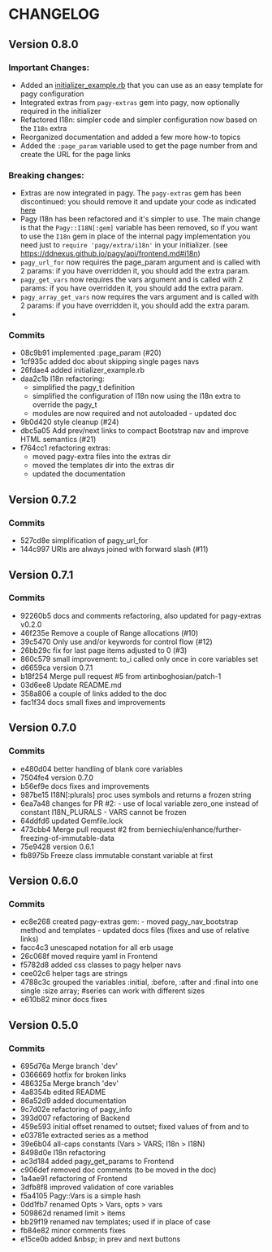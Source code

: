 # CHANGELOG

## Version 0.8.0

### Important Changes:

- Added an [initializer_example.rb](https://github.com/ddnexus/pagy/blob/master/lib/pagy/extras/initializer_example.rb) that you can use as an easy template for pagy configuration
- Integrated extras from `pagy-extras` gem into pagy, now optionally required in the initializer
- Refactored I18n: simpler code and simpler configuration now based on the `I18n` extra
- Reorganized documentation and added a few more how-to topics
- Added the `:page_param` variable used to get the page number from and create the URL for the page links


### Breaking changes:

- Extras are now integrated in pagy. The `pagy-extras` gem has been discontinued: you should remove it and update your code as indicated [here](https://github.com/ddnexus/pagy-extras)
- Pagy I18n has been refactored and it's simpler to use. The main change is that the `Pagy::I18N[:gem]` variable has been removed, so if you want to use the `I18n` gem in place of the internal pagy implementation you need just to `require 'pagy/extra/i18n'` in your initializer. (see https://ddnexus.github.io/pagy/api/frontend.md#i18n)
- `pagy_url_for` now requires the page_param argument and is called with 2 params: if you have overridden it, you should add the extra param.
- `pagy_get_vars` now requires the vars argument and is called with 2 params: if you have overridden it, you should add the extra param.
- `pagy_array_get_vars` now requires the vars argument and is called with 2 params: if you have overridden it, you should add the extra param.
- 
### Commits

- 08c9b91 implemented :page_param (#20)
- 1cf935c added doc about skipping single pages navs
- 26fdae4 added initializer_example.rb
- daa2c1b I18n refactoring:
  - simplified the pagy_t definition
  - simplified the configuration of I18n now using the I18n extra to override the pagy_t
  - modules are now required and not autoloaded - updated doc
- 9b0d420 style cleanup (#24)
- dbc5a05 Add prev/next links to compact Bootstrap nav and improve HTML semantics (#21)
- f764cc1 refactoring extras:
  - moved pagy-extra files into the extras dir
  - moved the templates dir into the extras dir
  - updated the documentation

## Version 0.7.2

### Commits

- 527cd8e simplification of pagy_url_for
- 144c997 URIs are always joined with forward slash (#11)

## Version 0.7.1

### Commits

- 92260b5 docs and comments refactoring, also updated for pagy-extras v0.2.0
- 46f235e Remove a couple of Range allocations (#10)
- 39c5470 Only use and/or keywords for control flow (#12)
- 26bb29c fix for last page items adjusted to 0 (#3)
- 860c579 small improvement: to_i called only once in core variables set
- d6659ca version 0.7.1
- b18f254 Merge pull request #5 from artinboghosian/patch-1
- 03d6ee8 Update README.md
- 358a806 a couple of links added to the doc
- fac1f34 docs small fixes and improvements

## Version 0.7.0

### Commits

- e480d04 better handling of blank core variables
- 7504fe4 version 0.7.0
- b56ef9e docs fixes and improvements
- 987be15 I18N[:plurals] proc uses symbols and returns a frozen string
- 6ea7a48 changes for PR #2: - use of local variable zero_one instead of constant I18N_PLURALS - VARS cannot be frozen
- 64ddfd6 updated Gemfile.lock
- 473cbb4 Merge pull request #2 from berniechiu/enhance/further-freezing-of-immutable-data
- 75e9428 version 0.6.1
- fb8975b Freeze class immutable constant variable at first

## Version 0.6.0

### Commits

- ec8e268 created pagy-extras gem: - moved pagy_nav_bootstrap method and templates - updated docs files (fixes and use of relative links)
- facc4c3 unescaped notation for all erb usage
- 26c068f moved require yaml in Frontend
- f5782d8 added css classes to pagy helper navs
- cee02c6 helper tags are strings
- 4788c3c grouped the variables :initial, :before, :after and :final into one single :size array; #series can work with different sizes
- e610b82 minor docs fixes

## Version 0.5.0

### Commits

- 695d76a Merge branch 'dev'
- 0366669 hotfix for broken links
- 486325a Merge branch 'dev'
- 4a8354b edited README
- 86a52d9 added documentation
- 9c7d02e refactoring of pagy_info
- 393d007 refactoring of Backend
- 459e593 initial offset renamed to outset; fixed values of from and to
- e03781e extracted series as a method
- 39e6b04 all-caps constants (Vars > VARS; I18n > I18N)
- 8498d0e I18n refactoring
- ac3d184 added pagy_get_params to Frontend
- c906def removed doc comments (to be moved in the doc)
- 1a4ae91 refactoring of Frontend
- 3dfb8f8 improved validation of core variables
- f5a4105 Pagy::Vars is a simple hash
- 0dd1fb7 renamed Opts > Vars, opts > vars
- 509862d renamed limit > items
- bb29f19 renamed nav templates; used if in place of case
- fb84e82 minor comments fixes
- e15ce0b added \&nbsp; in prev and next buttons
